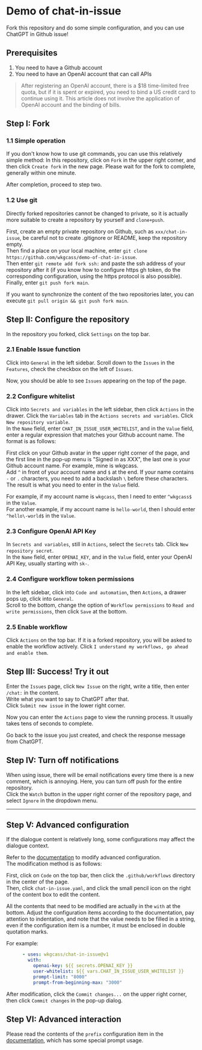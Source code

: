 # Demo of chat-in-issue

Fork this repository and do some simple configuration, and you can use ChatGPT in Github issue!

## Prerequisites

1. You need to have a Github account
2. You need to have an OpenAI account that can call APIs

> After registering an OpenAI account, there is a $18 time-limited free quota, but if it is spent or expired, you need to bind a US credit card to continue using it.
> This article does not involve the application of OpenAI account and the binding of bills.

## Step I: Fork

### 1.1 Simple operation

If you don't know how to use git commands, you can use this relatively simple method:
In this repository, click on `Fork` in the upper right corner, and then click `Create fork` in the new page. Please wait for the fork to complete, generally within one minute.

After completion, proceed to step two.

### 1.2 Use git

Directly forked repositories cannot be changed to private, so it is actually more suitable to create a repository by yourself and `clone+push`.

First, create an empty private repository on Github, such as `xxx/chat-in-issue`, be careful not to create .gitignore or README, keep the repository empty.  
Then find a place on your local machine, enter `git clone https://github.com/wkgcass/demo-of-chat-in-issue`.  
Then enter `git remote add fork ssh:` and paste the ssh address of your repository after it (if you know how to configure https gh token, do the corresponding configuration, using the https protocol is also possible).  
Finally, enter `git push fork main`.

If you want to synchronize the content of the two repositories later, you can execute `git pull origin && git push fork main`.

## Step II: Configure the repository

In the repository you forked, click `Settings` on the top bar.

### 2.1 Enable Issue function

Click into `General` in the left sidebar. Scroll down to the `Issues` in the `Features`, check the checkbox on the left of `Issues`.

Now, you should be able to see `Issues` appearing on the top of the page.

### 2.2 Configure whitelist

Click into `Secrets and variables` in the left sidebar, then click `Actions` in the drawer. Click the `Variables` tab in the `Actions secrets and variables`. Click `New repository variable`.  
In the `Name` field, enter `CHAT_IN_ISSUE_USER_WHITELIST`, and in the `Value` field, enter a regular expression that matches your Github account name. The format is as follows:

First click on your Github avatar in the upper right corner of the page, and the first line in the pop-up menu is "Signed in as XXX", the last one is your Github account name. For example, mine is wkgcass.  
Add `^` in front of your account name and `$` at the end. If your name contains `-` or `.` characters, you need to add a backslash `\` before these characters.  
The result is what you need to enter in the `Value` field.

For example, if my account name is `wkgcass`, then I need to enter `^wkgcass$` in the `Value`.  
For another example, if my account name is `hello-world`, then I should enter `^hello\-world$` in the `Value`.

### 2.3 Configure OpenAI API Key

In `Secrets and variables`, still in `Actions`, select the `Secrets` tab. Click `New repository secret`.  
In the `Name` field, enter `OPENAI_KEY`, and in the `Value` field, enter your OpenAI API Key, usually starting with `sk-`.

### 2.4 Configure workflow token permissions

In the left sidebar, click into `Code and automation`, then `Actions`, a drawer pops up, click into `General`.  
Scroll to the bottom, change the option of `Workflow permissions` to `Read and write permissions`, then click `Save` at the bottom.

### 2.5 Enable workflow

Click `Actions` on the top bar. If it is a forked repository, you will be asked to enable the workflow actively. Click `I understand my workflows, go ahead and enable them`.

## Step III: Success! Try it out

Enter the `Issues` page, click `New Issue` on the right, write a title, then enter `/chat:` in the content.  
Write what you want to say to ChatGPT after that.  
Click `Submit new issue` in the lower right corner.

Now you can enter the `Actions` page to view the running process. It usually takes tens of seconds to complete.

Go back to the issue you just created, and check the response message from ChatGPT.

## Step IV: Turn off notifications

When using issue, there will be email notifications every time there is a new comment, which is annoying. Here, you can turn off push for the entire repository.  
Click the `Watch` button in the upper right corner of the repository page, and select `Ignore` in the dropdown menu.

---

## Step V: Advanced configuration

If the dialogue content is relatively long, some configurations may affect the dialogue context.

Refer to the [documentation](https://github.com/marketplace/actions/chat-in-issue) to modify advanced configuration.  
The modification method is as follows:

First, click on `Code` on the top bar, then click the `.github/workflows` directory in the center of the page.  
Then, click `chat-in-issue.yaml`, and click the small pencil icon on the right of the content box to edit the content.

All the contents that need to be modified are actually in the `with` at the bottom. Adjust the configuration items according to the documentation, pay attention to indentation, and note that the value needs to be filled in a string, even if the configuration item is a number, it must be enclosed in double quotation marks.

For example:

```yaml
      - uses: wkgcass/chat-in-issue@v1
        with:
          openai-key: ${{ secrets.OPENAI_KEY }}
          user-whitelist: ${{ vars.CHAT_IN_ISSUE_USER_WHITELIST }}
          prompt-limit: "8000"
          prompt-from-beginning-max: "3000"
```

After modification, click the `Commit changes...` on the upper right corner, then click `Commit changes` in the pop-up dialog. 

## Step VI: Advanced interaction

Please read the contents of the `prefix` configuration item in the [documentation](https://github.com/marketplace/actions/chat-in-issue), which has some special prompt usage.
